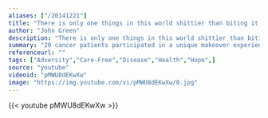 ```yaml
---
aliases: ["/20141221"]
title: "There is only one things in this world shittier than biting it from cancer when you're sixteen, and that's having a kid who bites it from cancer."
author: "John Green"
description: "There is only one things in this world shittier than biting it from cancer when you're sixteen, and that's having a kid who bites it from cancer. - John Green quotes from GetInspired365.com"
summary: "20 cancer patients participated in a unique makeover experience. They were invited to a studio. Their hair and makeup were completely redone. During the transformation, they were asked to keep their eyes shut. A photographer then immortalized the moment they opened their eyes. This discovery allowed them to forget their illness, IF ONLY FOR A SECOND."
referenceurl: ""
tags: ["Adversity","Care-Free","Disease","Health","Hope",]
source: "youtube"
videoid: "pMWU8dEKwXw"
image: "https://img.youtube.com/vi/pMWU8dEKwXw/0.jpg"
---
```


{{< youtube pMWU8dEKwXw >}}
